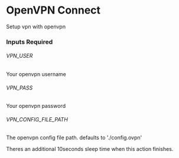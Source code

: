 # OpenVPN Connect

Setup vpn with openvpn

### Inputs Required

###### VPN_USER

Your openvpn username

###### VPN_PASS

Your openvpn password

###### VPN_CONFIG_FILE_PATH

The openvpn config file path. defaults to './config.ovpn' 

Theres an additional 10seconds sleep time when this action finishes.
